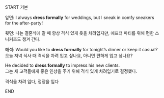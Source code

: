 START
기본

앞면:
I always **dress formally** for weddings, but I sneak in comfy sneakers for the after-party!

뒷면:
나는 결혼식에 갈 때 항상 격식 있게 옷을 차려입지만, 애프터 파티를 위해 편한 스니커즈도 챙겨 간다.

해석:
Would you like to **dress formally** for tonight’s dinner or keep it casual?  
오늘 저녁 식사 때 격식을 차려 입고 싶나요, 아니면 편하게 입고 싶나요?

He decided to **dress formally** to impress his new clients.  
그는 새 고객들에게 좋은 인상을 주기 위해 격식 있게 차려입기로 결정했다.

격식을 차려 입다, 정장을 입다
<!--ID: 1742799467622-->
END